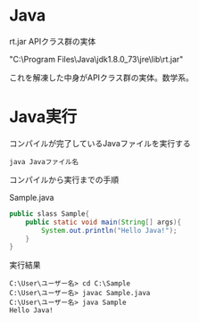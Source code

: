 # Java

rt.jar APIクラス群の実体

"C:\Program Files\Java\jdk1.8.0_73\jre\lib\rt.jar"

これを解凍した中身がAPIクラス群の実体。数学系。

# Java実行

コンパイルが完了しているJavaファイルを実行する
```
java Javaファイル名
```

コンパイルから実行までの手順

Sample.java 
```Java
public slass Sample{
    public static void main(String[] args){
        System.out.println("Hello Java!");
    }
}
```

実行結果
```
C:\User\ユーザー名> cd C:\Sample
C:\User\ユーザー名> javac Sample.java
C:\User\ユーザー名> java Sample
Hello Java!
```